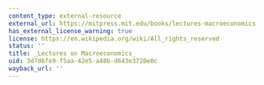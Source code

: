 ```yaml
---
content_type: external-resource
external_url: https://mitpress.mit.edu/books/lectures-macroeconomics
has_external_license_warning: true
license: https://en.wikipedia.org/wiki/All_rights_reserved
status: ''
title: _Lectures on Macroeconomics_
uid: 3d7d6fe9-f5aa-42e5-a48b-d643e3720e0c
wayback_url: ''
---
```

